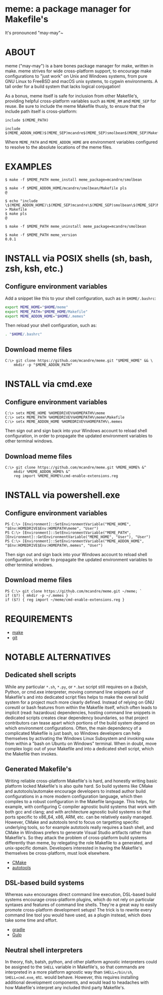 # meme: a package manager for Makefile's

It's pronounced "may-may"~

# ABOUT

meme ("may-may") is a bare bones package manager for make, written in make. meme strives for wide cross-platform support, to encourage make configurations to "just work" on Unix and Windows systems, from pure GNU Linux to FreeBSD and macOS unix systems, to cygwin environments. A tall order for a build system that lacks logical conjugation!

As a bonus, meme itself is safe for inclusion from other Makefile's, providing helpful cross-platform variables such as `MEME_RM` and `MEME_SEP` for reuse. Be sure to include the meme Makefile thusly, to ensure that the include path itself is cross-platform:

```make
include $(MEME_PATH)

include $(MEME_ADDON_HOME)$(MEME_SEP)mcandre$(MEME_SEP)smolbean$(MEME_SEP)Makefile
```

Where `MEME_PATH` and `MEME_ADDON_HOME` are environment variables configured to resolve to the absolute locations of the meme files.

# EXAMPLES

```console
$ make -f $MEME_PATH meme_install meme_package=mcandre/smolbean

$ make -f $MEME_ADDON_HOME/mcandre/smolbean/Makefile pls
@

$ echo "include \$(MEME_ADDON_HOME)\$(MEME_SEP)mcandre\$(MEME_SEP)smolbean\$(MEME_SEP)Makefile" > Makefile
$ make pls
@

$ make -f $MEME_PATH meme_uninstall meme_package=mcandre/smolbean

$ make -f $MEME_PATH meme_version
0.0.1
```

# INSTALL via POSIX shells (sh, bash, zsh, ksh, etc.)

## Configure environment variables

Add a snippet like this to your shell configuration, such as in `$HOME/.bashrc`:

```sh
export MEME_HOME="$HOME/meme"
export MEME_PATH="$MEME_HOME/Makefile"
export MEME_ADDON_HOME="$HOME/.memes"
```

Then reload your shell configuration, such as:

```sh
. "$HOME/.bashrc"
```

## Download meme files

```console
C:\> git clone https://github.com/mcandre/meme.git "$MEME_HOME" && \
    mkdir -p "$MEME_ADDON_PATH"
```

# INSTALL via cmd.exe

## Configure environment variables

```console
C:\> setx MEME_HOME %HOMEDRIVE%%HOMEPATH%\meme
C:\> setx MEME_PATH %HOMEDRIVE%%HOMEPATH%\meme\Makefile
C:\> setx MEME_ADDON_HOME %HOMEDRIVE%%HOMEPATH%\.memes
```

Then sign out and sign back into your Windows account to reload shell configuration,
in order to propagate the updated environment variables to other terminal windows.

## Download meme files

```console
C:\> git clone https://github.com/mcandre/meme.git %MEME_HOME% &^
    mkdir %MEME_ADDON_HOME% &^
    reg import %MEME_HOME%\cmd-enable-extensions.reg
```

# INSTALL via powershell.exe

## Configure environment variables

```console
PS C:\> [Environment]::SetEnvironmentVariable("MEME_HOME", "$Env:HOMEDRIVE$Env:HOMEPATH\meme", "User")
PS C:\> [Environment]::SetEnvironmentVariable("MEME_PATH", [Environment]::GetEnvironmentVariable("MEME_HOME", "User"), "User")
PS C:\> [Environment]::SetEnvironmentVariable("MEME_ADDON_HOME", "$Env:HOMEDRIVE$Env:HOMEPATH\.memes", "User")
```

Then sign out and sign back into your Windows account to reload shell configuration,
in order to propagate the updated environment variables to other terminal windows.

## Download meme files

```console
PS C:\> git clone https://github.com/mcandre/meme.git ~/meme; `
if ($?) { mkdir -p ~/.memes } `
if ($?) { reg import ~/meme/cmd-enable-extensions.reg }
```

# REQUIREMENTS

* [make](https://www.gnu.org/software/make/)
* [git](https://git-scm.com/)

# NOTABLE ALTERNATIVES

## Dedicated shell scripts

While any particular `*.sh`, `*.py`, or `*.bat` script still requires on a (ba)sh, Python, or cmd.exe interpreter, moving command line snippets out of Makefile's and into dedicated script files helps to make the overall build system for a project much more clearly defined. Instead of relying on GNU coreutil or bash features from within the Makefile itself, which often leads to implicit (read: hazardous) dependencies, hosting command line snippets in dedicated scripts creates clear dependency boundaries, so that project contributors can tease apart which portions of the build system depend on which environment configurations. Often, the main dependency of a complicated Makefile is just bash, so Windows developers can help themselves by activating the Windows Linux Subsystem and invoking `make` from within a "bash on Ubuntu on Windows" terminal. When in doubt, move complex logic out of your Makefile and into a dedicated shell script, which the Makefile then invokes.

## Generated Makefile's

Writing reliable cross-platform Makefile's is hard, and honestly writing basic platform locked Makefile's is also quite hard. So build systems like CMake and autotools/automake encourage developers to instead author build configurations in a more modern configuration language, which then compiles to a robust configuration in the Makefile language. This helps, for example, with configuring C compiler agnostic build systems that work with both gcc and clang; and with architecture agnostic build systems so that ports specific to x86_64, x86, ARM, etc. can be relatively easily managed. However, CMake and autotools tend to focus on targetting specific underlying tools, so for example autotools really requires a bash shell, and CMake in Windows prefers to generate Visual Studio artifacts rather than Makefile's. So they attack the problem of cross-platform build systems differently than meme, by relegating the role Makefile to a generated, and unix-specific domain. Developers interested in having the Makefile's themselves be cross-platform, must look elsewhere.

* [CMake](https://cmake.org/)
* [autotools](https://www.gnu.org/software/automake/)

## DSL-based build systems

Whereas `make` encourages direct command line execution, DSL-based build systems encourage cross-platform plugins, which do not rely on particular syntaxes and features of command line shells. They're a great way to easily promote cross-platform development setups! The trick is to rewrite every command line tool you would have used, as a plugin instead, which does take some time and effort.

* [gradle](https://gradle.org/)
* [Gulp](https://gulpjs.com/)

## Neutral shell interpreters

In theory, fish, batsh, python, and other platform agnostic interpreters could be assigned to the `SHELL` variable in Makefile's, so that commands are interpreted in a more platform agnostic way than `SHELL=/bin/sh`, `SHELL=cmd.exe`, etc. would behave. However, this requires installing additional development components, and would lead to headaches with how Makefile's interpret any included third party Makefile's.
